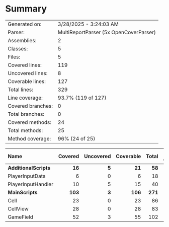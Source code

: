 ﻿# Summary
|||
|:---|:---|
| Generated on: | 3/28/2025 - 3:24:03 AM |
| Parser: | MultiReportParser (5x OpenCoverParser) |
| Assemblies: | 2 |
| Classes: | 5 |
| Files: | 5 |
| Covered lines: | 119 |
| Uncovered lines: | 8 |
| Coverable lines: | 127 |
| Total lines: | 329 |
| Line coverage: | 93.7% (119 of 127) |
| Covered branches: | 0 |
| Total branches: | 0 |
| Covered methods: | 24 |
| Total methods: | 25 |
| Method coverage: | 96% (24 of 25) |

|**Name**|**Covered**|**Uncovered**|**Coverable**|**Total**|**Line coverage**|**Covered**|**Total**|**Branch coverage**|**Covered**|**Total**|**Method coverage**|
|:---|---:|---:|---:|---:|---:|---:|---:|---:|---:|---:|---:|
|**AdditionalScripts**|**16**|**5**|**21**|**58**|**76.1%**|**0**|**0**|****|**6**|**7**|**85.7%**|
|PlayerInputData|6|0|6|18|100%|0|0||3|3|100%|
|PlayerInputHandler|10|5|15|40|66.6%|0|0||3|4|75%|
|**MainScripts**|**103**|**3**|**106**|**271**|**97.1%**|**0**|**0**|****|**18**|**18**|**100%**|
|Cell|23|0|23|86|100%|0|0||7|7|100%|
|CellView|28|0|28|83|100%|0|0||6|6|100%|
|GameField|52|3|55|102|94.5%|0|0||5|5|100%|
